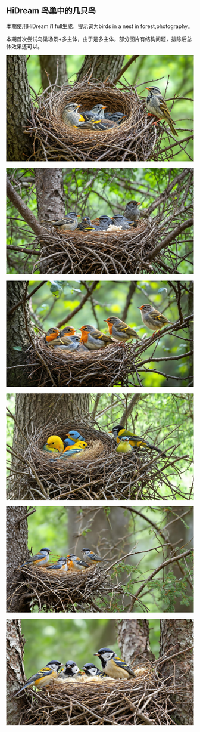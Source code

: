 ## HiDream 鸟巢中的几只鸟

本期使用HiDream i1 full生成，提示词为birds in a nest in forest,photography。

本期首次尝试鸟巢场景+多主体，由于是多主体，部分图片有结构问题，排除后总体效果还可以。

![ComfyUI_00002_.jpg](https://github.com/Willian7004/media-blog/blob/main/files/202505/2025051207/ComfyUI_00002_.jpg?raw=true)

![ComfyUI_00005_.jpg](https://github.com/Willian7004/media-blog/blob/main/files/202505/2025051207/ComfyUI_00005_.jpg?raw=true)

![ComfyUI_00006_.jpg](https://github.com/Willian7004/media-blog/blob/main/files/202505/2025051207/ComfyUI_00006_.jpg?raw=true)

![ComfyUI_00008_.jpg](https://github.com/Willian7004/media-blog/blob/main/files/202505/2025051207/ComfyUI_00008_.jpg?raw=true)

![ComfyUI_00009_.jpg](https://github.com/Willian7004/media-blog/blob/main/files/202505/2025051207/ComfyUI_00009_.jpg?raw=true)

![ComfyUI_00010_.jpg](https://github.com/Willian7004/media-blog/blob/main/files/202505/2025051207/ComfyUI_00010_.jpg?raw=true)